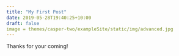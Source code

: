```yaml
---
title: "My First Post"
date: 2019-05-28T19:40:25+10:00
draft: false
image = themes/casper-two/exampleSite/static/img/advanced.jpg
---
```

Thanks for your coming!

